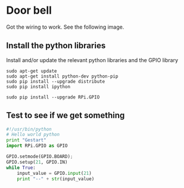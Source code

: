 # Door bell

Got the wiring to work. See the following image.


## Install the python libraries

Install and/or update the relevant python libraries and the GPIO library
```
sudo apt-get update
sudo apt-get install python-dev python-pip
sudo pip install --upgrade distribute
sudo pip install ipython

sudo pip install --upgrade RPi.GPIO
```

## Test to see if we get something

```python
#!/usr/bin/python
# Hello world python
print "Gestart"
import RPi.GPIO as GPIO

GPIO.setmode(GPIO.BOARD);
GPIO.setup(21, GPIO.IN)
while True:
    input_value = GPIO.input(21)
    print "--" + str(input_value)
```
